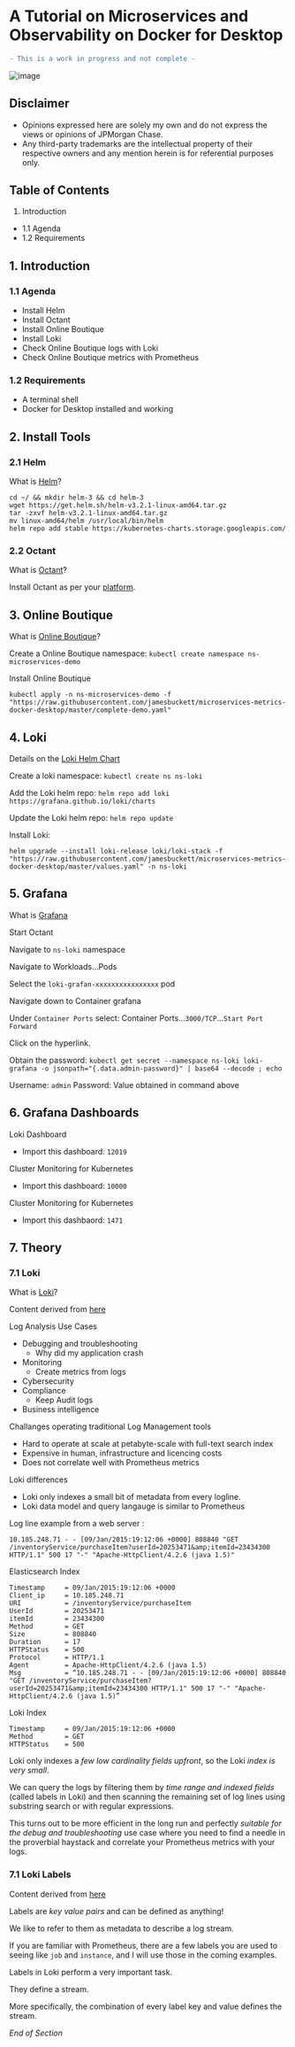 # A Tutorial on Microservices and Observability on Docker for Desktop 

```diff
- This is a work in progress and not complete -
```

![image](https://user-images.githubusercontent.com/18049790/43352583-0b37edda-9269-11e8-9695-1e8de81acb76.png)

## Disclaimer
* Opinions expressed here are solely my own and do not express the views or opinions of JPMorgan Chase.
* Any third-party trademarks are the intellectual property of their respective owners and any mention herein is for referential purposes only. 

## Table of Contents

1. Introduction
* 1.1 Agenda
* 1.2 Requirements

## 1. Introduction

### 1.1 Agenda
* Install Helm
* Install Octant
* Install Online Boutique
* Install Loki
* Check Online Boutique logs with Loki
* Check Online Boutique metrics with Prometheus


### 1.2 Requirements
* A terminal shell 
* Docker for Desktop installed and working

## 2. Install Tools 

### 2.1 Helm 

What is [Helm](https://helm.sh/)?

```
cd ~/ && mkdir helm-3 && cd helm-3
wget https://get.helm.sh/helm-v3.2.1-linux-amd64.tar.gz
tar -zxvf helm-v3.2.1-linux-amd64.tar.gz
mv linux-amd64/helm /usr/local/bin/helm
helm repo add stable https://kubernetes-charts.storage.googleapis.com/
```

### 2.2 Octant 

What is [Octant](https://github.com/vmware-tanzu/octant)?

Install Octant as per your [platform](https://github.com/vmware-tanzu/octant).

## 3. Online Boutique

What is [Online Boutique](https://github.com/GoogleCloudPlatform/microservices-demo/)?

Create a Online Boutique namespace: `kubectl create namespace ns-microservices-demo`

Install Online Boutique
```
kubectl apply -n ns-microservices-demo -f "https://raw.githubusercontent.com/jamesbuckett/microservices-metrics-docker-desktop/master/complete-demo.yaml"
```

## 4. Loki

Details on the [Loki Helm Chart](https://grafana.github.io/loki/charts/)

Create a loki namespace: `kubectl create ns ns-loki`

Add the Loki helm repo: `helm repo add loki https://grafana.github.io/loki/charts`

Update the Loki helm repo: `helm repo update`

Install Loki: 
```
helm upgrade --install loki-release loki/loki-stack -f  "https://raw.githubusercontent.com/jamesbuckett/microservices-metrics-docker-desktop/master/values.yaml" -n ns-loki
```

## 5. Grafana

What is [Grafana](https://grafana.com/grafana/)

Start Octant 

Navigate to `ns-loki` namespace

Navigate to Workloads...Pods

Select the `loki-grafan-xxxxxxxxxxxxxxxx` pod

Navigate down to Container grafana

Under `Container Ports` select: Container Ports...`3000/TCP`...`Start Port Forward`

Click on the hyperlink.

Obtain the password: `kubectl get secret --namespace ns-loki loki-grafana -o jsonpath="{.data.admin-password}" | base64 --decode ; echo`

Username: `admin`
Password: Value obtained in command above

## 6. Grafana Dashboards

Loki Dashboard
* Import this dashboard: `12019`

Cluster Monitoring for Kubernetes
* Import this dashboard: `10000`

Cluster Monitoring for Kubernetes
* Import this dashbaord: `1471`

## 7. Theory

### 7.1 Loki 

What is [Loki](https://grafana.com/oss/loki/)?

Content derived from [here](https://grafana.com/blog/2020/05/12/an-only-slightly-technical-introduction-to-loki-the-prometheus-inspired-open-source-logging-system/)

Log Analysis Use Cases
* Debugging and troubleshooting
    * Why did my application crash
* Monitoring
    * Create metrics from logs
* Cybersecurity
* Compliance
    * Keep Audit logs
* Business intelligence

Challanges operating traditional Log Management tools
* Hard to operate at scale at petabyte-scale with full-text search index
* Expensive in human, infrastructure and licencing costs
* Does not correlate well with Prometheus metrics

Loki differences
* Loki only indexes a small bit of metadata from every logline.
* Loki data model and query langauge is similar to Prometheus

Log line example from a web server : 
```
10.185.248.71 - - [09/Jan/2015:19:12:06 +0000] 808840 "GET /inventoryService/purchaseItem?userId=20253471&amp;itemId=23434300 HTTP/1.1" 500 17 "-" "Apache-HttpClient/4.2.6 (java 1.5)"
```

Elasticsearch Index
```
Timestamp     = 09/Jan/2015:19:12:06 +0000
Client_ip     = 10.185.248.71
URI           = /inventoryService/purchaseItem
UserId        = 20253471
itemId        = 23434300 
Method        = GET
Size          = 808840
Duration      = 17
HTTPStatus    = 500
Protocol      = HTTP/1.1
Agent         = Apache-HttpClient/4.2.6 (java 1.5)
Msg           = “10.185.248.71 - - [09/Jan/2015:19:12:06 +0000] 808840 "GET /inventoryService/purchaseItem?userId=20253471&amp;itemId=23434300 HTTP/1.1" 500 17 "-" "Apache-HttpClient/4.2.6 (java 1.5)”
```

Loki Index
```
Timestamp     = 09/Jan/2015:19:12:06 +0000
Method        = GET
HTTPStatus    = 500
```

Loki only indexes a *few low cardinality fields upfront*, so the Loki *index is very small*. 

We can query the logs by filtering them by *time range and indexed fields* (called labels in Loki)  and then scanning the remaining set of log lines using substring search or with regular expressions. 

This turns out to be more efficient in the long run and perfectly *suitable for the debug and troubleshooting* use case where you need to find a needle in the proverbial haystack and correlate your Prometheus metrics with your logs.

### 7.1 Loki  Labels 

Content derived from [here](https://grafana.com/blog/2020/04/21/how-labels-in-loki-can-make-log-queries-faster-and-easier/)

Labels are *key value pairs* and can be defined as anything! 

We like to refer to them as metadata to describe a log stream. 

If you are familiar with Prometheus, there are a few labels you are used to seeing like `job` and `instance`, and I will use those in the coming examples.

Labels in Loki perform a very important task. 

They define a stream. 

More specifically, the combination of every label key and value defines the stream.

*End of Section*

